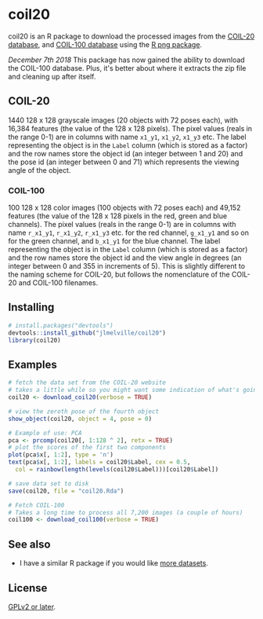 # coil20

coil20 is an R package to download the processed images from the
[COIL-20 database](http://www.cs.columbia.edu/CAVE/software/softlib/coil-20.php),
and [COIL-100 database](http://www.cs.columbia.edu/CAVE/software/softlib/coil-100.php)
using the [R png package](https://cran.r-project.org/web/packages/png/).

*December 7th 2018* This package has now gained the ability to download the
COIL-100 database. Plus, it's better about where it extracts the zip file and
cleaning up after itself.

## COIL-20

1440 128 x 128 grayscale images (20 objects with 72 poses each), with 16,384
features (the value of the 128 x 128 pixels). The pixel values (reals in the
range 0-1) are in columns with name `x1_y1`, `x1_y2`, `x1_y3` etc. The label
representing the object is in the `Label` column (which is stored as a factor)
and the row names store the object id (an integer between 1 and 20) and the pose
id (an integer between 0 and 71) which represents the viewing angle of the
object.

### COIL-100

100 128 x 128 color images (100 objects with 72 poses each) and 49,152 features
(the value of the 128 x 128 pixels in the red, green and blue channels). The
pixel values (reals in the range 0-1) are in columns with name `r_x1_y1`,
`r_x1_y2`, `r_x1_y3` etc. for the red channel, `g_x1_y1` and so on for the green
channel, and `b_x1_y1` for the blue channel. The label representing the object
is in the `Label` column (which is stored as a factor) and the row names store
the object id and the view angle in degrees (an integer between 0 and 355 in
increments of 5). This is slightly different to the naming scheme for COIL-20,
but follows the nomenclature of the COIL-20 and COIL-100 filenames.

## Installing

```R
# install.packages("devtools")
devtools::install_github("jlmelville/coil20")
library(coil20)
```

## Examples

```R
# fetch the data set from the COIL-20 website
# takes a little while so you might want some indication of what's going on
coil20 <- download_coil20(verbose = TRUE)

# view the zeroth pose of the fourth object
show_object(coil20, object = 4, pose = 0)

# Example of use: PCA
pca <- prcomp(coil20[, 1:128 ^ 2], retx = TRUE)
# plot the scores of the first two components
plot(pca$x[, 1:2], type = 'n')
text(pca$x[, 1:2], labels = coil20$Label, cex = 0.5,
  col = rainbow(length(levels(coil20$Label)))[coil20$Label])

# save data set to disk
save(coil20, file = "coil20.Rda")

# Fetch COIL-100
# Takes a long time to process all 7,200 images (a couple of hours)
coil100 <- download_coil100(verbose = TRUE)
```

## See also

* I have a similar R package if you would like [more datasets](https://github.com/jlmelville/snedata).

## License

[GPLv2 or later](https://www.gnu.org/licenses/gpl-2.0.txt).
